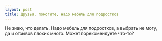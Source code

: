 ```yaml
---
layout: post 
title: Друзья, помогите, надо мебель для подростков 
--- 
```

Не знаю, что делать. Надо мебель для подростков, а выбрать не могу, да и отзывов плохих много. Может порекомендуете что-то?